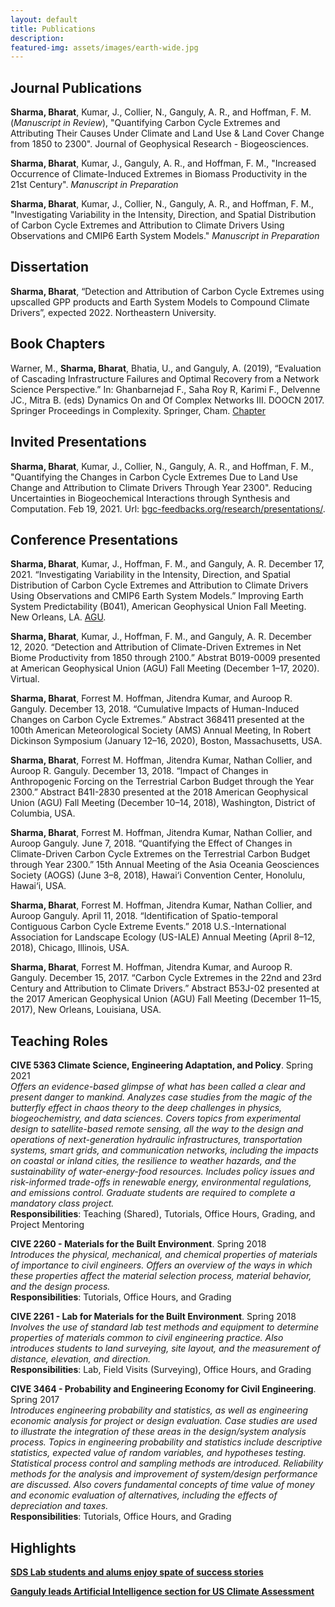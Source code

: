```yaml
---
layout: default
title: Publications 
description: 
featured-img: assets/images/earth-wide.jpg
---
```

## Journal Publications

**Sharma, Bharat**, Kumar, J., Collier, N., Ganguly, A. R., and Hoffman, F. M. (_Manuscript in Review_), "Quantifying Carbon Cycle Extremes and Attributing Their Causes Under Climate and Land Use & Land Cover Change from 1850 to 2300". Journal of Geophysical Research - Biogeosciences.

**Sharma, Bharat**, Kumar, J., Ganguly, A. R., and Hoffman, F. M., "Increased Occurrence of Climate-Induced Extremes in Biomass Productivity in the 21st Century". _Manuscript in Preparation_ 

**Sharma, Bharat**, Kumar, J., Collier, N., Ganguly, A. R., and Hoffman, F. M., "Investigating Variability in the Intensity, Direction, and Spatial Distribution of Carbon Cycle Extremes and Attribution to Climate Drivers Using Observations and CMIP6 Earth System Models." _Manuscript in Preparation_ 


## Dissertation

**Sharma, Bharat**, “Detection and Attribution of Carbon Cycle Extremes using upscalled GPP products and Earth System Models to Compound Climate Drivers”, expected 2022. Northeastern University. 


## Book Chapters

Warner, M., **Sharma, Bharat**, Bhatia, U., and Ganguly, A. (2019), “Evaluation of Cascading Infrastructure Failures and Optimal Recovery from a Network Science Perspective.” In: Ghanbarnejad F., Saha Roy R, Karimi F., Delvenne JC., Mitra B. (eds) Dynamics On and Of Complex Networks III. DOOCN 2017. Springer Proceedings in Complexity. Springer, Cham. [Chapter](https://doi.org/10.1007/978-3-030-14683-2_3)

## Invited Presentations
**Sharma, Bharat**, Kumar, J., Collier, N., Ganguly, A. R., and Hoffman, F. M., "Quantifying the Changes in Carbon Cycle Extremes Due to Land Use Change and Attribution to Climate Drivers Through Year 2300". Reducing Uncertainties in Biogeochemical Interactions through Synthesis and Computation. Feb 19, 2021. Url: [bgc-feedbacks.org/research/presentations/](https://www.bgc-feedbacks.org/research/presentations/Sharma_RUBISCO-SFA_20210219.pdf).


## Conference Presentations

**Sharma, Bharat**, Kumar, J., Hoffman, F. M., and Ganguly, A. R. December 17, 2021. “Investigating Variability in the Intensity, Direction, and Spatial Distribution of Carbon Cycle Extremes and Attribution to Climate Drivers Using Observations and CMIP6 Earth System Models.” Improving Earth System Predictability (B041), American Geophysical Union Fall Meeting. New Orleans, LA. [AGU](https://agu2021fallmeeting-agu.ipostersessions.com/default.aspx?s=71-89-8B-05-7E-BE-42-CF-33-5D-F5-8A-F4-6A-77-AC&guestview=true).

**Sharma, Bharat**, Kumar, J., Hoffman, F. M., and Ganguly, A. R. December 12, 2020.  “Detection and Attribution of Climate-Driven Extremes in Net Biome Productivity from 1850 through 2100.” Abstrat B019-0009 presented at American Geophysical Union (AGU) Fall Meeting (December 1–17, 2020).  Virtual. 

**Sharma, Bharat**, Forrest M. Hoffman, Jitendra Kumar, and Auroop R. Ganguly. December 13, 2018. “Cumulative Impacts of Human-Induced Changes on Carbon Cycle Extremes.” Abstract 368411 presented at the 100th American Meteorological Society (AMS) Annual Meeting, In Robert Dickinson Symposium (January 12–16, 2020), Boston, Massachusetts, USA.

**Sharma, Bharat**, Forrest M. Hoffman, Jitendra Kumar, Nathan Collier, and Auroop R. Ganguly. December 13, 2018. “Impact of Changes in Anthropogenic Forcing on the Terrestrial Carbon Budget through the Year 2300.” Abstract B41I-2830 presented at the 2018 American Geophysical Union (AGU) Fall Meeting (December 10–14, 2018), Washington, District of Columbia, USA.

**Sharma, Bharat**, Forrest M. Hoffman, Jitendra Kumar, Nathan Collier, and Auroop Ganguly. June 7, 2018. “Quantifying the Effect of Changes in Climate-Driven Carbon Cycle Extremes on the Terrestrial Carbon Budget through Year 2300.” 15th Annual Meeting of the Asia Oceania Geosciences Society (AOGS) (June 3–8, 2018), Hawai‘i Convention Center, Honolulu, Hawai‘i, USA.

**Sharma, Bharat**, Forrest M. Hoffman, Jitendra Kumar, Nathan Collier, and Auroop Ganguly. April 11, 2018. “Identification of Spatio-temporal Contiguous Carbon Cycle Extreme Events.” 2018 U.S.-International Association for Landscape Ecology (US-IALE) Annual Meeting (April 8–12, 2018), Chicago, Illinois, USA.

**Sharma, Bharat**, Forrest M. Hoffman, Jitendra Kumar, and Auroop R. Ganguly. December 15, 2017. “Carbon Cycle Extremes in the 22nd and 23rd Century and Attribution to Climate Drivers.” Abstract B53J-02 presented at the 2017 American Geophysical Union (AGU) Fall Meeting (December 11–15, 2017), New Orleans, Louisiana, USA.

## Teaching Roles

**CIVE 5363 Climate Science, Engineering Adaptation, and Policy**. Spring 2021 <br>
*Offers an evidence-based glimpse of what has been called a clear and present danger to mankind. Analyzes case studies from the magic of the butterfly effect in chaos theory to the deep challenges in physics, biogeochemistry, and data sciences. Covers topics from experimental design to satellite-based remote sensing, all the way to the design and operations of next-generation hydraulic infrastructures, transportation systems, smart grids, and communication networks, including the impacts on coastal or inland cities, the resilience to weather hazards, and the sustainability of water-energy-food resources. Includes policy issues and risk-informed trade-offs in renewable energy, environmental regulations, and emissions control. Graduate students are required to complete a mandatory class project.* <br>
**Responsibilities**: Teaching (Shared), Tutorials, Office Hours, Grading, and Project Mentoring <br>

**CIVE 2260 - Materials for the Built Environment**. Spring 2018 <br>
*Introduces the physical, mechanical, and chemical properties of materials of importance to civil engineers. Offers an overview of the ways in which these properties affect the material selection process, material behavior, and the design process.* <br>
**Responsibilities**: Tutorials, Office Hours, and Grading <br>

**CIVE 2261 - Lab for Materials for the Built Environment**. Spring 2018 <br>
*Involves the use of standard lab test methods and equipment to determine properties of materials common to civil engineering practice. Also introduces students to land surveying, site layout, and the measurement of distance, elevation, and direction.* <br>
**Responsibilities**: Lab, Field Visits (Surveying), Office Hours, and Grading <br>

**CIVE 3464 - Probability and Engineering Economy for Civil Engineering**. Spring 2017 <br>
*Introduces engineering probability and statistics, as well as engineering economic analysis for project or design evaluation. Case studies are used to illustrate the integration of these areas in the design/system analysis process. Topics in engineering probability and statistics include descriptive statistics, expected value of random variables, and hypotheses testing. Statistical process control and sampling methods are introduced. Reliability methods for the analysis and improvement of system/design performance are discussed. Also covers fundamental concepts of time value of money and economic evaluation of alternatives, including the effects of depreciation and taxes.* <br>
**Responsibilities**: Tutorials, Office Hours, and Grading <br>

## Highlights

[**SDS Lab students and alums enjoy spate of success stories**](https://coe.northeastern.edu/news/sds-lab-students-and-alums-enjoy-spate-of-success-stories/)

[**Ganguly leads Artificial Intelligence section for US Climate Assessment**](https://coe.northeastern.edu/news/ganguly-leads-artificial-intelligence-section-for-us-climate-assessment/)

